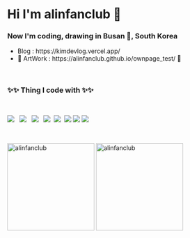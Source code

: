 <h1> Hi I'm alinfanclub 🐜 </h1>
<h3><b>Now I'm coding, drawing in Busan 🌊, South Korea</b></h3>
<ul>
  <li>Blog : https://kimdevlog.vercel.app/</li>
  <li>🚧 ArtWork : https://alinfanclub.github.io/ownpage_test/ 🚧 </li>
</ul> 
</br>
<h3><b>✨✨ Thing I code with ✨✨</b></h3>
</br>
<p>
<img src="https://img.shields.io/badge/HTML5-E34F26?style=for-the-badge&logo=HTML5&logoColor=white"/></a> &nbsp
<img src="https://img.shields.io/badge/CSS3-1572B6?style=for-the-badge&logo=CSS3&logoColor=white"/></a> &nbsp
<img src="https://img.shields.io/badge/Sass-CC6699?style=for-the-badge&logo=Sass&logoColor=white"/></a> &nbsp
<img src="https://img.shields.io/badge/JavaScript-F7DF1E?style=for-the-badge&logo=JavaScript&logoColor=white"/></a>&nbsp
<img src="https://img.shields.io/badge/TypeScript-3178C6?style=for-the-badge&logo=TypeScript&logoColor=white"/></a>&nbsp
<img src="https://img.shields.io/badge/Vue.js-4FC08D?style=for-the-badge&logo=Vue.js&logoColor=white">
<img src="https://img.shields.io/badge/Dart-0175C2?style=for-the-badge&logo=Dart&logoColor=white">
<img src="https://img.shields.io/badge/Flutter-02569B?style=for-the-badge&logo=Flutter&logoColor=white">
</p>
</br>
<div>
  <p> <img src="https://github-readme-stats.vercel.app/api?username=alinfanclub&show_icons=true&theme=white" alt="alinfanclub" height="200"/>
<img src="https://github-readme-stats.vercel.app/api/top-langs/?username=alinfanclub&hide=TeX&layout=compact" alt='alinfanclub' height="200">
</div>
